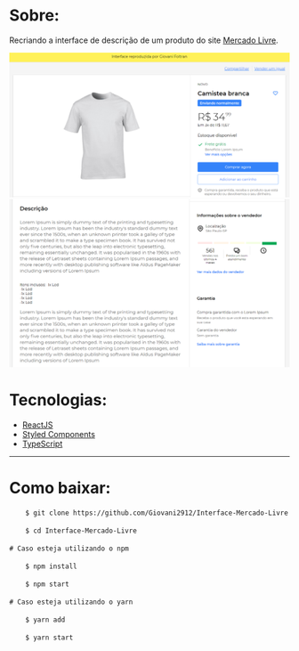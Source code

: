 
# Sobre:
Recriando a interface de descrição de um produto do site [Mercado Livre](https://www.mercadolivre.com.br/).

<img src="public/tela1.png">

<img src="public/tela2.png">

# Tecnologias:
- [ReactJS](https://pt-br.reactjs.org/)
- [Styled Components](https://styled-components.com/)
- [TypeScript](https://www.typescriptlang.org/)

---

# Como baixar:

```
    $ git clone https://github.com/Giovani2912/Interface-Mercado-Livre

    $ cd Interface-Mercado-Livre

# Caso esteja utilizando o npm

    $ npm install

    $ npm start

# Caso esteja utilizando o yarn

    $ yarn add

    $ yarn start

```